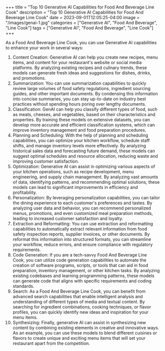 +++
title = "Top 10 Generative AI Capabilities for Food And Beverage Line Cook"
description = "Top 10 Generative AI Capabilities for Food And Beverage Line Cook"
date = 2023-09-01T12:05:25-04:00
image = "/images/genai-1.jpg"
categories = ["Generative AI", "Food And Beverage", "Line Cook"]
tags = ["Generative AI", "Food And Beverage", "Line Cook"]
+++

As a Food And Beverage Line Cook, you can use Generative AI capabilities to enhance your work in several ways:

1. Content Creation: Generative AI can help you create new recipes, menu items, and content for your restaurant's website or social media platforms. By analyzing existing recipes and culinary trends, these models can generate fresh ideas and suggestions for dishes, drinks, and promotions.
2. Summarization: You can use summarization capabilities to quickly review large volumes of food safety regulations, ingredient sourcing guides, and other important documents. By condensing this information into concise summaries, you can stay up-to-date on industry best practices without spending hours poring over lengthy documents.
3. Classification: GenAI can help you classify different types of food, such as meats, cheeses, and vegetables, based on their characteristics and properties. By training these models on extensive datasets, you can develop more accurate and efficient classification systems, which can improve inventory management and food preparation procedures.
4. Planning and Scheduling: With the help of planning and scheduling capabilities, you can optimize your kitchen workflow, schedule staff shifts, and manage inventory levels more effectively. By analyzing historical sales data and forecasting future demand, these models can suggest optimal schedules and resource allocation, reducing waste and improving customer satisfaction.
5. Optimization: Generative AI can assist in optimizing various aspects of your kitchen operations, such as recipe development, menu engineering, and supply chain management. By analyzing vast amounts of data, identifying patterns, and recommending optimal solutions, these models can lead to significant improvements in efficiency and profitability.
6. Personalization: By leveraging personalization capabilities, you can tailor the dining experience to each customer's preferences and tastes. By analyzing user data and behavior, you can recommend personalized menus, promotions, and even customized meal preparation methods, leading to increased customer satisfaction and loyalty.
7. Extraction and Reformatting: You can use extraction and reformatting capabilities to automatically extract relevant information from food safety inspection reports, supplier invoices, or other documents. By reformat this information into structured formats, you can streamline your workflow, reduce errors, and ensure compliance with regulatory requirements.
8. Code Generation: If you are a tech-savvy Food And Beverage Line Cook, you can utilize code generation capabilities to automate the creation of software programs, scripts, or tools that can aid in food preparation, inventory management, or other kitchen tasks. By analyzing existing codebases and learning programming patterns, these models can generate code that aligns with specific requirements and coding standards.
9. Search: As a Food And Beverage Line Cook, you can benefit from advanced search capabilities that enable intelligent analysis and understanding of different types of media and textual content. By searching for ingredient combinations, cooking techniques, or flavor profiles, you can quickly identify new ideas and inspiration for your menu items.
10. Synthesizing: Finally, generative AI can assist in synthesizing new content by combining existing elements in creative and innovative ways. As an example, you can use these models to blend different cuisines or flavors to create unique and exciting menu items that will set your restaurant apart from the competition.